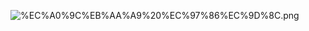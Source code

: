 ![%EC%A0%9C%EB%AA%A9%20%EC%97%86%EC%9D%8C.png](attachment:%EC%A0%9C%EB%AA%A9%20%EC%97%86%EC%9D%8C.png)


```python

```
